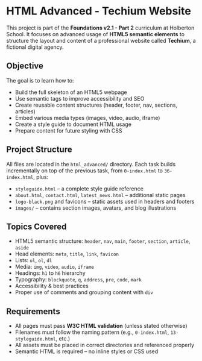 
# HTML Advanced - Techium Website

This project is part of the **Foundations v2.1 - Part 2** curriculum at Holberton School. It focuses on advanced usage of **HTML5 semantic elements** to structure the layout and content of a professional website called **Techium**, a fictional digital agency.

## Objective

The goal is to learn how to:

- Build the full skeleton of an HTML5 webpage
- Use semantic tags to improve accessibility and SEO
- Create reusable content structures (header, footer, nav, sections, articles)
- Embed various media types (images, video, audio, iframe)
- Create a style guide to document HTML usage
- Prepare content for future styling with CSS

## Project Structure

All files are located in the `html_advanced/` directory. Each task builds incrementally on top of the previous task, from `0-index.html` to `36-index.html`, plus:

- `styleguide.html` – a complete style guide reference
- `about.html`, `contact.html`, `latest_news.html` – additional static pages
- `logo-black.png` and favicons – static assets used in headers and footers
- `images/` – contains section images, avatars, and blog illustrations

## Topics Covered

- HTML5 semantic structure: `header`, `nav`, `main`, `footer`, `section`, `article`, `aside`
- Head elements: `meta`, `title`, `link`, `favicon`
- Lists: `ul`, `ol`, `dl`
- Media: `img`, `video`, `audio`, `iframe`
- Headings: `h1` to `h6` hierarchy
- Typography: `blockquote`, `q`, `address`, `pre`, `code`, `mark`
- Accessibility & best practices
- Proper use of comments and grouping content with `div`

## Requirements

- All pages must pass **W3C HTML validation** (unless stated otherwise)
- Filenames must follow the naming pattern (e.g., `0-index.html`, `13-styleguide.html`, etc.)
- All assets must be placed in correct directories and referenced properly
- Semantic HTML is required – no inline styles or CSS used

